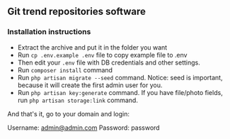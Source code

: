 ## Git trend repositories software

### Installation instructions

* Extract the archive and put it in the folder you want
* Run `cp .env.example .env` file to copy example file to .env
* Then edit your `.env` file with DB credentials and other settings.
* Run `composer install` command
* Run `php artisan migrate --seed` command.
Notice: seed is important, because it will create the first admin user for you.
* Run `php artisan key:generate` command.
If you have file/photo fields, run `php artisan storage:link` command.

And that's it, go to your domain and login:

Username:	admin@admin.com
Password:	password


